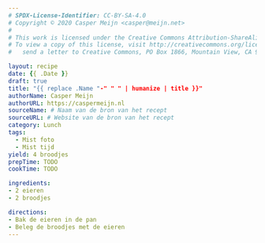 ```yaml
---
# SPDX-License-Identifier: CC-BY-SA-4.0
# Copyright © 2020 Casper Meijn <casper@meijn.net>
# 
# This work is licensed under the Creative Commons Attribution-ShareAlike 4.0 International License. 
# To view a copy of this license, visit http://creativecommons.org/licenses/by-sa/4.0/ or 
#   send a letter to Creative Commons, PO Box 1866, Mountain View, CA 94042, USA.

layout: recipe
date: {{ .Date }}
draft: true
title: "{{ replace .Name "-" " " | humanize | title }}"
authorName: Casper Meijn
authorURL: https://caspermeijn.nl
sourceName: # Naam van de bron van het recept
sourceURL: # Website van de bron van het recept
category: Lunch
tags:
  - Mist foto
  - Mist tijd
yield: 4 broodjes
prepTime: TODO
cookTime: TODO 

ingredients:
- 2 eieren
- 2 broodjes

directions:
- Bak de eieren in de pan
- Beleg de broodjes met de eieren
---
```

